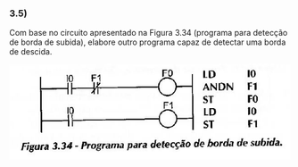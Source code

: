 ### 3.5)
Com base no circuito apresentado na Figura 3.34 (programa para detecção de borda de subida), elabore outro programa capaz de detectar uma borda de descida.

![Figura 3.34](./figura_3.34.jpg)
